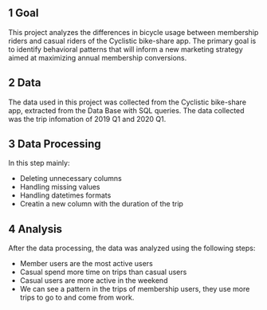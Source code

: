 

## 1 Goal
This project analyzes the differences in bicycle usage between membership riders and casual riders of the Cyclistic bike-share app. The primary goal is to identify behavioral patterns that will inform a new marketing strategy aimed at maximizing annual membership conversions.

## 2 Data
The data used in this project was collected from the Cyclistic bike-share app, extracted from the Data Base with SQL queries.
The data collected was the trip infomation of 2019 Q1 and 2020 Q1.


## 3 Data Processing
In this step mainly:

- Deleting unnecessary columns
- Handling missing values 
- Handling datetimes formats
- Creatin a new column with the duration of the trip




## 4 Analysis
After the data processing, the data was analyzed using the following steps:

  - Member users are the most active users
  - Casual spend more time on trips than casual users
  - Casual users are more active in the weekend
  - We can see a pattern in the trips of membership users, they use more trips to go to and come from work.
